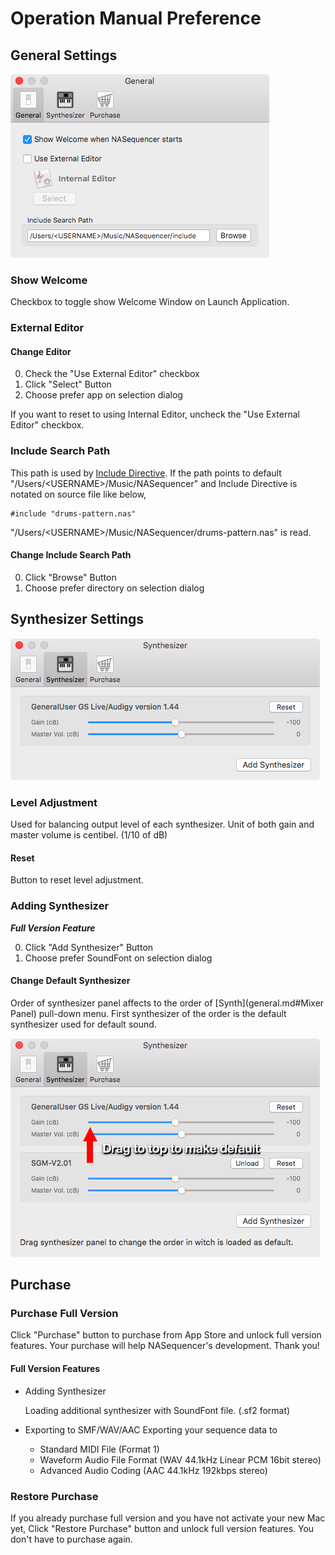 Operation Manual Preference
===========================

General Settings
----------------
![](../shared/preference-general.png)

### Show Welcome
Checkbox to toggle show Welcome Window on Launch Application.

### External Editor
#### Change Editor
0. Check the "Use External Editor" checkbox
0. Click "Select" Button
0. Choose prefer app on selection dialog

If you want to reset to using Internal Editor, uncheck the "Use External Editor" checkbox.

### Include Search Path
This path is used by [Include Directive](nas.md#Include).
If the path points to default "/Users/&lt;USERNAME&gt;/Music/NASequencer" and Include Directive is notated on source file like below,
```
#include "drums-pattern.nas"
```
"/Users/&lt;USERNAME&gt;/Music/NASequencer/drums-pattern.nas" is read.

#### Change Include Search Path
0. Click "Browse" Button
0. Choose prefer directory on selection dialog

Synthesizer Settings
--------------------
![](../shared/preference-synthesizer-1.png)

### Level Adjustment
Used for balancing output level of each synthesizer. Unit of both gain and master volume is centibel. (1/10 of dB)

#### Reset
Button to reset level adjustment.

### Adding Synthesizer
_**Full Version Feature**_

0. Click "Add Synthesizer" Button
0. Choose prefer SoundFont on selection dialog

#### Change Default Synthesizer
Order of synthesizer panel affects to the order of [Synth](general.md#Mixer Panel) pull-down menu.
First synthesizer of the order is the default synthesizer used for default sound.

![](../shared/preference-synthesizer-2.png)

Purchase
--------
### Purchase Full Version
Click "Purchase" button to purchase from App Store and unlock full version features.
Your purchase will help NASequencer's development. Thank you!

#### Full Version Features
- Adding Synthesizer

    Loading additional synthesizer with SoundFont file. (.sf2 format)

- Exporting to SMF/WAV/AAC
    Exporting your sequence data to

    - Standard MIDI File (Format 1)
    - Waveform Audio File Format (WAV 44.1kHz Linear PCM 16bit stereo)
    - Advanced Audio Coding (AAC 44.1kHz 192kbps stereo)

### Restore Purchase
If you already purchase full version and you have not activate your new Mac yet, Click "Restore Purchase" button and unlock full version features.
You don't have to purchase again.
